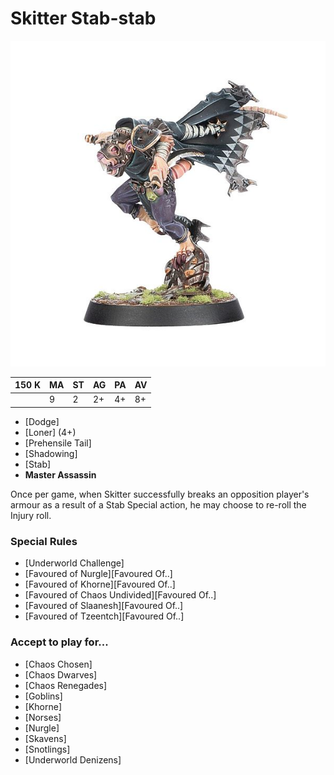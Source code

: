 # Skitter Stab-stab

![](../media/starplayers/SkitterStabStab1.jpg)

| 150 K  | MA | ST | AG | PA | AV |
| --- | --- | --- | --- | --- | --- |
| | 9 | 2 | 2+ | 4+ | 8+ |

* [Dodge]
* [Loner] (4+)
* [Prehensile Tail]
* [Shadowing]
* [Stab]
* **Master Assassin**

Once per game, when Skitter successfully breaks an opposition player's armour as a result of a Stab Special action, he may choose to re-roll the Injury roll.

### Special Rules
* [Underworld Challenge]
* [Favoured of Nurgle][Favoured Of..]
* [Favoured of Khorne][Favoured Of..]
* [Favoured of Chaos Undivided][Favoured Of..]
* [Favoured of Slaanesh][Favoured Of..]
* [Favoured of Tzeentch][Favoured Of..]

### Accept to play for...
* [Chaos Chosen]
* [Chaos Dwarves]
* [Chaos Renegades]
* [Goblins]
* [Khorne]
* [Norses]
* [Nurgle]
* [Skavens]
* [Snotlings]
* [Underworld Denizens]
